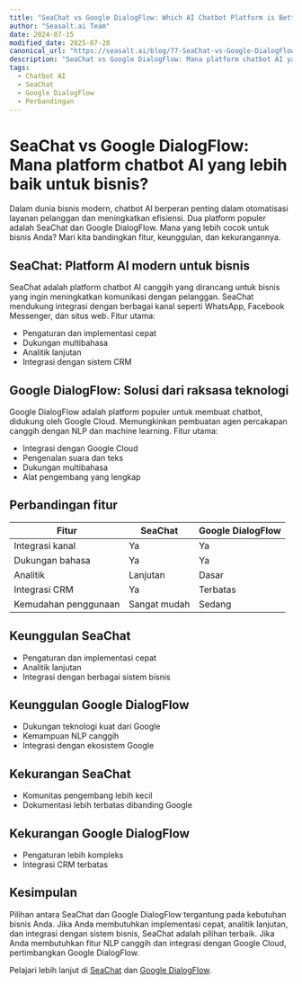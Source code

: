 ```yaml
---
title: "SeaChat vs Google DialogFlow: Which AI Chatbot Platform is Better?"
author: "Seasalt.ai Team"
date: 2024-07-15
modified_date: 2025-07-28
canonical_url: "https://seasalt.ai/blog/77-SeaChat-vs-Google-DialogFlow"
description: "SeaChat vs Google DialogFlow: Mana platform chatbot AI yang lebih baik untuk bisnis?"
tags:
  - Chatbot AI
  - SeaChat
  - Google DialogFlow
  - Perbandingan
---
```


# SeaChat vs Google DialogFlow: Mana platform chatbot AI yang lebih baik untuk bisnis?

Dalam dunia bisnis modern, chatbot AI berperan penting dalam otomatisasi layanan pelanggan dan meningkatkan efisiensi. Dua platform populer adalah SeaChat dan Google DialogFlow. Mana yang lebih cocok untuk bisnis Anda? Mari kita bandingkan fitur, keunggulan, dan kekurangannya.

## SeaChat: Platform AI modern untuk bisnis

SeaChat adalah platform chatbot AI canggih yang dirancang untuk bisnis yang ingin meningkatkan komunikasi dengan pelanggan. SeaChat mendukung integrasi dengan berbagai kanal seperti WhatsApp, Facebook Messenger, dan situs web. Fitur utama:

- Pengaturan dan implementasi cepat
- Dukungan multibahasa
- Analitik lanjutan
- Integrasi dengan sistem CRM

## Google DialogFlow: Solusi dari raksasa teknologi

Google DialogFlow adalah platform populer untuk membuat chatbot, didukung oleh Google Cloud. Memungkinkan pembuatan agen percakapan canggih dengan NLP dan machine learning. Fitur utama:

- Integrasi dengan Google Cloud
- Pengenalan suara dan teks
- Dukungan multibahasa
- Alat pengembang yang lengkap

## Perbandingan fitur

| Fitur                 | SeaChat         | Google DialogFlow |
|----------------------|-----------------|-------------------|
| Integrasi kanal       | Ya              | Ya                |
| Dukungan bahasa       | Ya              | Ya                |
| Analitik              | Lanjutan        | Dasar             |
| Integrasi CRM         | Ya              | Terbatas          |
| Kemudahan penggunaan  | Sangat mudah    | Sedang            |

## Keunggulan SeaChat

- Pengaturan dan implementasi cepat
- Analitik lanjutan
- Integrasi dengan berbagai sistem bisnis

## Keunggulan Google DialogFlow

- Dukungan teknologi kuat dari Google
- Kemampuan NLP canggih
- Integrasi dengan ekosistem Google

## Kekurangan SeaChat

- Komunitas pengembang lebih kecil
- Dokumentasi lebih terbatas dibanding Google

## Kekurangan Google DialogFlow

- Pengaturan lebih kompleks
- Integrasi CRM terbatas

## Kesimpulan

Pilihan antara SeaChat dan Google DialogFlow tergantung pada kebutuhan bisnis Anda. Jika Anda membutuhkan implementasi cepat, analitik lanjutan, dan integrasi dengan sistem bisnis, SeaChat adalah pilihan terbaik. Jika Anda membutuhkan fitur NLP canggih dan integrasi dengan Google Cloud, pertimbangkan Google DialogFlow.

Pelajari lebih lanjut di [SeaChat](https://seasalt.ai/seachat) dan [Google DialogFlow](https://cloud.google.com/dialogflow).
